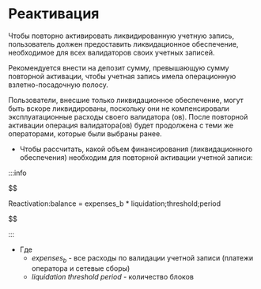# Реактивация

Чтобы повторно активировать ликвидированную учетную запись, пользователь должен предоставить ликвидационное обеспечение, необходимое для всех валидаторов своих учетных записей. 

Рекомендуется внести на депозит сумму, превышающую сумму повторной активации, чтобы учетная запись имела операционную взлетно-посадочную полосу. 

Пользователи, внесшие только ликвидационное обеспечение, могут быть вскоре ликвидированы, поскольку они не компенсировали эксплуатационные расходы своего валидатора (ов).
После повторной активации операция валидатора(ов) будет продолжена с теми же операторами, которые были выбраны ранее.

* Чтобы рассчитать, какой объем финансирования (ликвидационного обеспечения) необходим для повторной активации учетной записи:

:::info

$$

Reactivation\:balance = expenses_b * liquidation\;threshold\;period

$$

:::
* Где
  * $expenses_b$ - все расходы по валидации учетной записи (платежи оператора и сетевые сборы)
  * $liquidation\:threshold\:period$ - количество блоков
